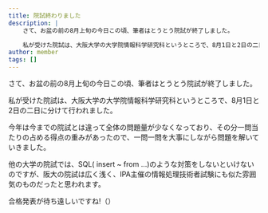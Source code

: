 ```yaml
---
title: 院試終わりました
description: |
    さて、お盆の前の8月上旬の今日この頃、筆者はとうとう院試が終了しました。

    私が受けた院試は、大阪大学の大学院情報科学研究科というところで、8月1日と2日の二日に分けて行われました。
author: member
tags: []
---
```


<!-- wp:paragraph -->
<p>さて、お盆の前の8月上旬の今日この頃、筆者はとうとう院試が終了しました。</p>
<!-- /wp:paragraph -->

<!-- wp:paragraph -->
<p>私が受けた院試は、大阪大学の大学院情報科学研究科というところで、8月1日と2日の二日に分けて行われました。</p>
<!-- /wp:paragraph -->

<!-- wp:paragraph -->
<p>今年は今までの院試とは違って全体の問題量が少なくなっており、その分一問当たりの占める得点の重みがあったので、一問一問を大事にしながら問題を解いていきました。</p>
<!-- /wp:paragraph -->

<!-- wp:paragraph -->
<p>他の大学の院試では、SQL( insert ~ from ...)のような対策をしないといけないのですが、阪大の院試は広く浅く、IPA主催の情報処理技術者試験にも似た雰囲気のものだったと思われます。</p>
<!-- /wp:paragraph -->

<!-- wp:paragraph -->
<p>合格発表が待ち遠しいですね!（） </p>
<!-- /wp:paragraph -->
